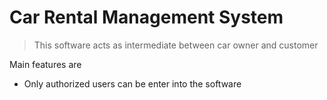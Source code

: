 # Car Rental Management System

> This  software acts as intermediate between car owner and customer

Main features are 

 * Only authorized users can be enter into the software
